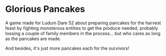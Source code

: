 # Glorious Pancakes

A game made for Ludum Dare 52 about preparing pancakes for the harvest feast
by fighting monsterous entities to get the produce needed, probably loosing
a couple of family members in the process... but who cares as long as the
pancakes are made.

And besides, it's just more pancakes each for the survivors!
